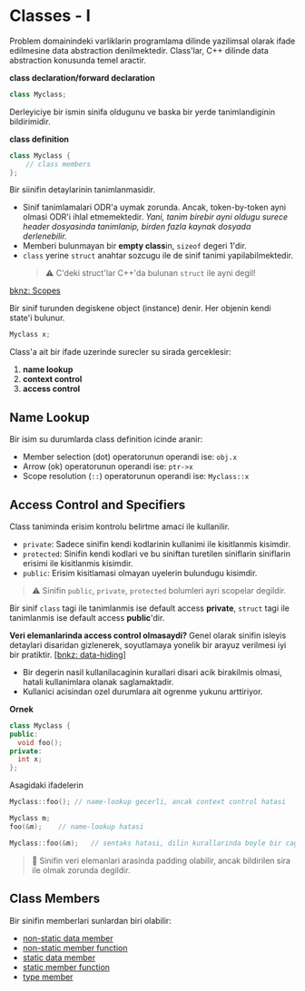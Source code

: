 # Classes - I
Problem domainindeki varliklarin programlama dilinde yazilimsal olarak ifade edilmesine data abstraction denilmektedir. Class'lar, C++ dilinde data abstraction konusunda temel aractir. 

**class declaration/forward declaration**
```C++
class Myclass;
```
Derleyiciye bir ismin sinifa oldugunu ve baska bir yerde tanimlandiginin bildirimidir.

**class definition**
```C++
class Myclass {
    // class members
};
```
Bir siinifin detaylarinin tanimlanmasidir.
* Sinif tanimlamalari ODR'a uymak zorunda. Ancak, token-by-token ayni olmasi ODR'i ihlal etmemektedir.
  *Yani, tanim birebir ayni oldugu surece header dosyasinda tanimlanip, birden fazla kaynak dosyada derlenebilir.*
* Memberi bulunmayan bir **empty class**in, `sizeof` degeri 1'dir.
* `class` yerine `struct` anahtar sozcugu ile de sinif tanimi yapilabilmektedir.
  > :warning: 
  > C'deki struct'lar C++'da bulunan `struct` ile ayni degil!

[bknz: Scopes](050_basics.md#scope)

Bir sinif turunden degiskene object (instance) denir. Her objenin kendi state'i bulunur.
```C++
Myclass x;
```

Class'a ait bir ifade uzerinde surecler su sirada gerceklesir:
1. **name lookup**
2. **context control**
3. **access control** 


## Name Lookup 
Bir isim su durumlarda class definition icinde aranir:
* Member selection (dot) operatorunun operandi ise: `obj.x`
* Arrow (ok) operatorunun operandi ise: `ptr->x`
* Scope resolution (`::`) operatorunun operandi ise: `Myclass::x`


## Access Control and Specifiers
Class taniminda erisim kontrolu belirtme amaci ile kullanilir.

* `private`: Sadece sinifin kendi kodlarinin kullanimi ile kisitlanmis kisimdir.
* `protected`: Sinifin kendi kodlari ve bu siniftan turetilen siniflarin siniflarin erisimi ile kisitlanmis kisimdir.
* `public`: Erisim kisitlamasi olmayan uyelerin bulundugu kisimdir.

> :warning: 
> Sinifin `public`, `private`, `protected` bolumleri ayri scopelar degildir.

Bir sinif `class` tagi ile tanimlanmis ise default access **private**, `struct` tagi ile tanimlanmis ise default access **public**'dir.

**Veri elemanlarinda access control olmasaydi?** 
Genel olarak sinifin isleyis detaylari disaridan gizlenerek, soyutlamaya yonelik bir arayuz verilmesi iyi bir pratiktir. [[bnkz: data-hiding](https://en.wikipedia.org/wiki/Information_hiding)]
* Bir degerin nasil kullanilacaginin kurallari disari acik birakilmis olmasi, hatali kullanimlara olanak saglamaktadir.
* Kullanici acisindan ozel durumlara ait ogrenme yukunu arttiriyor.

**Ornek**
```C++
class Myclass { 
public:
  void foo();
private:
  int x;
};
```
Asagidaki ifadelerin 
```C++
Myclass::foo(); // name-lookup gecerli, ancak context control hatasi
```
```C++
Myclass m;
foo(&m);    // name-lookup hatasi
```
```C++
Myclass::foo(&m);   // sentaks hatasi, dilin kurallarinda boyle bir cagrim yok.
```

> :triangular_flag_on_post: 
> Sinifin veri elemanlari arasinda padding olabilir, ancak bildirilen sira ile olmak zorunda degildir.


<!-- ------------------------------- -->

## Class Members

Bir sinifin memberlari sunlardan biri olabilir:
* [non-static data member](201_class_nonstatic_members.md#non-static-data-members)
* [non-static member function](201_class_nonstatic_members.md#non-static-member-function)
* [static data member](202_class_static_members.md#static-data-members)
* [static member function](202_class_static_members.md#static-member-functions)
* [type member](203_class_type_member.md#nested-types)